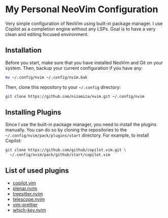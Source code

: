 # My Personal NeoVim Configuration

Very simple configuration of NeoVim using built-in package manager. I use Copilot as a completion engine without any LSPs. Goal is to have a very clean and editing focused environment.

## Installation

Before you start, make sure that you have installed NeoVim and Git on your system. Then, backup your current configuration if you have any:

```bash
mv ~/.config/nvim ~/.config/nvim.bak
```

Then, clone this repository to your `~/.config` directory:

```bash
git clone https://github.com/nizamiza/nvim.git ~/.config/nvim
```

## Installing Plugins

Since I use the built-in package manager, you need to install the plugins manually. You can do so by cloning the repositories to the `~/.config/nvim/pack/plugins/start` directory. For example, to install Copilot:

```bash
git clone https://github.com/github/copilot.vim.git \
  ~/.config/nvim/pack/github/start/copilot.vim
```

## List of used plugins

- [copilot.vim](https://github.com/github/copilot.vim)
- [plenar.nvim](https://github.com/nvim-lua/plenary.nvim)
- [treesitter.nvim](https://github.com/nvim-treesitter/nvim-treesitter)
- [telescope.nvim](https://github.com/nvim-telescope/telescope.nvim)
- [vim-prettier](https://github.com/prettier/vim-prettier)
- [which-key.nvim](https://github.com/folke/which-key.nvim)
